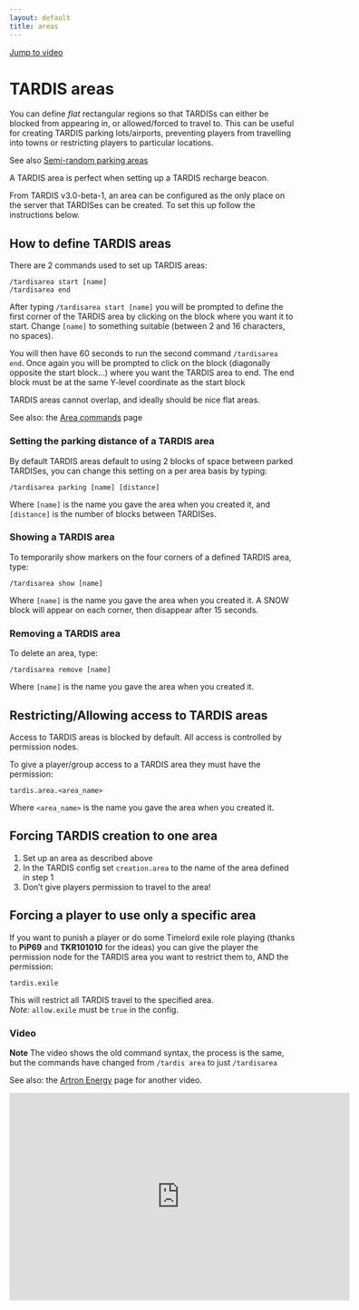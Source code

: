 ```yaml
---
layout: default
title: areas
---
```


[Jump to video](#video)

# TARDIS areas

You can define _flat_ rectangular regions so that TARDISs can either be blocked from appearing in, or allowed/forced to
travel to. This can be useful for creating TARDIS parking lots/airports, preventing players from travelling into towns
or restricting players to particular locations.

See also [Semi-random parking areas](commands/area-commands.md#semi-random-parking-areas)

A TARDIS area is perfect when setting up a TARDIS recharge beacon.

From TARDIS v3.0-beta-1, an area can be configured as the only place on the server that TARDISes can be created. To set
this up follow the instructions below.

## How to define TARDIS areas

There are 2 commands used to set up TARDIS areas:

    /tardisarea start [name]
    /tardisarea end

After typing `/tardisarea start [name]` you will be prompted to define the first corner of the TARDIS area by clicking
on the block where you want it to start. Change `[name]` to something suitable (between 2 and 16 characters, no spaces).

You will then have 60 seconds to run the second command `/tardisarea end`. Once again you will be prompted to click on
the block (diagonally opposite the start block...) where you want the TARDIS area to end. The end block must be at the
same Y-level coordinate as the start block

TARDIS areas cannot overlap, and ideally should be nice flat areas.

See also: the [Area commands](commands/area-commands.md) page

### Setting the parking distance of a TARDIS area

By default TARDIS areas default to using 2 blocks of space between parked TARDISes, you can change this setting on a per
area basis by typing:

    /tardisarea parking [name] [distance]

Where `[name]` is the name you gave the area when you created it, and `[distance]` is the number of blocks between
TARDISes.

### Showing a TARDIS area

To temporarily show markers on the four corners of a defined TARDIS area, type:

    /tardisarea show [name]

Where `[name]` is the name you gave the area when you created it. A SNOW block will appear on each corner, then
disappear after 15 seconds.

### Removing a TARDIS area

To delete an area, type:

    /tardisarea remove [name]

Where `[name]` is the name you gave the area when you created it.

## Restricting/Allowing access to TARDIS areas

Access to TARDIS areas is blocked by default. All access is controlled by permission nodes.

To give a player/group access to a TARDIS area they must have the permission:

    tardis.area.<area_name>

Where `<area_name>` is the name you gave the area when you created it.

## Forcing TARDIS creation to one area

1. Set up an area as described above
2. In the TARDIS config set `creation.area` to the name of the area defined in step 1
3. Don’t give players permission to travel to the area!

## Forcing a player to use only a specific area

If you want to punish a player or do some Timelord exile role playing (thanks to **PiP69** and **TKR101010** for the
ideas) you can give the player the permission node for the TARDIS area you want to restrict them to, AND the permission:

    tardis.exile

This will restrict all TARDIS travel to the specified area.  
_Note:_ `allow.exile` must be `true` in the config.

### Video

**Note** The video shows the old command syntax, the process is the same, but the commands have changed
from `/tardis area` to just `/tardisarea`

See also: the [Artron Energy](artron-energy#video) page for another video.

<iframe src="https://player.vimeo.com/video/52724961" width="600" height="366" frameborder="0" webkitallowfullscreen mozallowfullscreen allowfullscreen></iframe>
